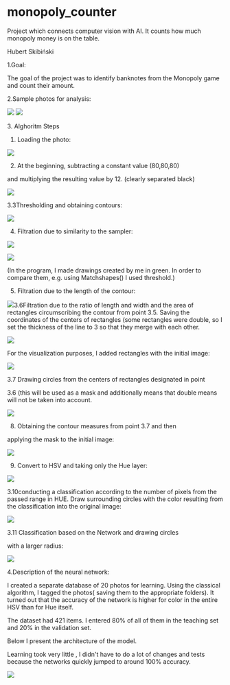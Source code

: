 # monopoly_counter
Project which connects computer vision with AI. It counts how much monopoly money is on the table. 


Hubert Skibiński  

1\.Goal: 

The goal of the project was to identify banknotes from the Monopoly game and count their amount. 

2\.Sample photos for analysis: 

![](/for_readme/Aspose.Words.780064af-da0e-4c25-988c-5701e6dfe043.001.jpeg) ![](/for_readme/Aspose.Words.780064af-da0e-4c25-988c-5701e6dfe043.002.jpeg)

3\. Alghoritm Steps 

1. Loading the photo: 

![](/for_readme/Aspose.Words.780064af-da0e-4c25-988c-5701e6dfe043.003.jpeg)

2. At the beginning, subtracting a constant value (80,80,80) 

and multiplying the resulting value by 12. (clearly separated black) 

![](/for_readme/Aspose.Words.780064af-da0e-4c25-988c-5701e6dfe043.004.jpeg)

3\.3Thresholding and obtaining contours: 

![](/for_readme/Aspose.Words.780064af-da0e-4c25-988c-5701e6dfe043.005.jpeg)

4. Filtration due to similarity to the sampler: 

![](/for_readme/Aspose.Words.780064af-da0e-4c25-988c-5701e6dfe043.006.jpeg)

![](/for_readme/Aspose.Words.780064af-da0e-4c25-988c-5701e6dfe043.007.png)

(In the program, I made drawings created by me in green. In order to  compare them, e.g. using  Matchshapes() I used threshold.) 

5. Filtration due to the length of the contour: 

![](/for_readme/Aspose.Words.780064af-da0e-4c25-988c-5701e6dfe043.008.jpeg)3.6Filtration due to the ratio of length and width and the area of rectangles circumscribing the contour from point 3.5. Saving the coordinates of the centers of rectangles (some rectangles were double, so I set the thickness of the line to 3 so that they merge with each other. 

![](/for_readme/Aspose.Words.780064af-da0e-4c25-988c-5701e6dfe043.009.jpeg)

For the visualization purposes, I added rectangles with the initial image: 

![](/for_readme/Aspose.Words.780064af-da0e-4c25-988c-5701e6dfe043.010.jpeg)

3\.7 Drawing circles from the centers of rectangles designated in point 

3\.6 (this will be used as a mask and additionally means that double means will not be taken into account. 

![](/for_readme/Aspose.Words.780064af-da0e-4c25-988c-5701e6dfe043.011.jpeg)

8. Obtaining the contour measures from point 3.7 and then 

applying the mask to the initial image: 

![](/for_readme/Aspose.Words.780064af-da0e-4c25-988c-5701e6dfe043.012.jpeg)

9. Convert to HSV and taking only the Hue layer: 

![](/for_readme/Aspose.Words.780064af-da0e-4c25-988c-5701e6dfe043.013.jpeg)

3\.10conducting a classification according to the number of pixels from the passed range in HUE. Draw surrounding circles with the color resulting from the classification into the original image: 

![](/for_readme/Aspose.Words.780064af-da0e-4c25-988c-5701e6dfe043.014.jpeg)

3\.11 Classification based on the Network and drawing circles 

with a larger radius: 

![](/for_readme/Aspose.Words.780064af-da0e-4c25-988c-5701e6dfe043.015.jpeg)

4\.Description of the neural network: 

I created a separate database of 20 photos for learning. Using the classical algorithm, I tagged the photos( saving them to the appropriate folders). It turned out that the accuracy of the network is higher for color in the entire HSV than for Hue itself.  

The dataset had 421 items. I entered 80% of all of them in the teaching set and 20% in the validation set.   

Below I present the architecture of the model.  

Learning took very little , I didn't have to do a lot of changes and tests because the networks quickly jumped to around 100% accuracy. 

![](/for_readme/Aspose.Words.780064af-da0e-4c25-988c-5701e6dfe043.016.png)
